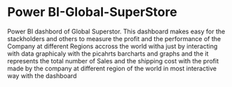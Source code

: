 # Power BI-Global-SuperStore
Power BI dashbord of Global Superstor. This dashboard makes easy for the stackholders and others to measure the profit and the performance of the Company at different Regions accross the world witha just by interacting with data graphicaly with the picahrts barcharts and graphs and the it represents the total number of Sales and the shipping cost with the profit made by the company at different region of the world
in most interactive way with the dashboard
